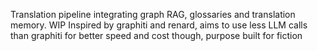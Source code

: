Translation pipeline integrating graph RAG, glossaries and translation memory. WIP
Inspired by graphiti and renard, aims to use less LLM calls than graphiti for better speed and cost though, purpose built for fiction